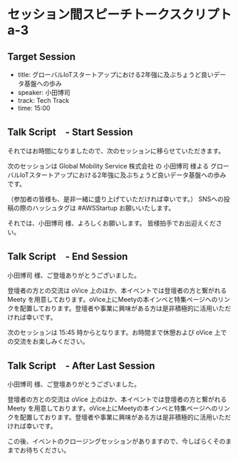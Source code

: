 # セッション間スピーチトークスクリプト a-3

## Target Session
- title: グローバルIoTスタートアップにおける2年強に及ぶちょうど良いデータ基盤への歩み
- speaker: 小田博司
- track: Tech Track
- time: 15:00

## Talk Script　- Start Session

それではお時間になりましたので、次のセッションに移らせていただきます。

次のセッションは Global Mobility Service 株式会社 の 小田博司 様よる グローバルIoTスタートアップにおける2年強に及ぶちょうど良いデータ基盤への歩み　です。

（参加者の皆様も、是非一緒に盛り上げていただければ幸いです。）
SNSへの投稿の際のハッシュタグは #AWSStartup お願いいたします。

それでは、小田博司 様、よろしくお願いします。
皆様拍手でお出迎えください。

## Talk Script　- End Session

小田博司 様、ご登壇ありがとうございました。

登壇者の方との交流は oVice 上のほか、本イベントでは登壇者の方と繋がれる Meety を用意しております。oVice上にMeetyの本インベと特集ページへのリンクを配置しております。登壇者や事業に興味がある方は是非積極的に活用いただければ幸いです。

次のセッションは 15:45 時からとなります。お時間まで休憩および oVice 上での交流をお楽しみください。

## Talk Script　- After Last Session

小田博司 様、ご登壇ありがとうございました。

登壇者の方との交流は oVice 上のほか、本イベントでは登壇者の方と繋がれる Meety を用意しております。oVice上にMeetyの本インベと特集ページへのリンクを配置しております。登壇者や事業に興味がある方は是非積極的に活用いただければ幸いです。

この後、イベントのクロージングセッションがありますので、今しばらくそのままでお待ちください。
